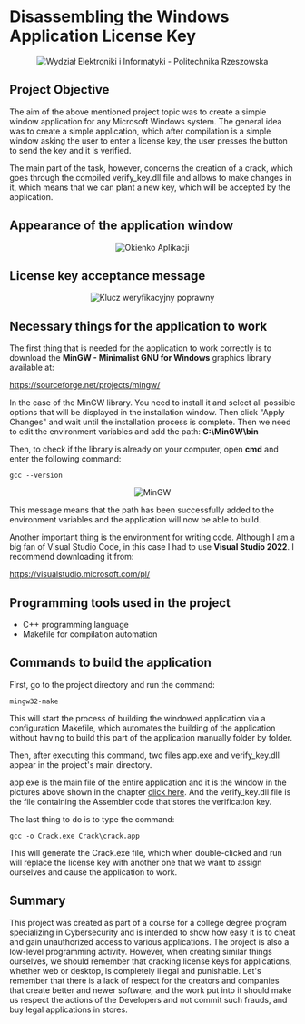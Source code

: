 # Disassembling the Windows Application License Key

<div style="text-align: center;">
    <img src="https://github.com/user-attachments/assets/db10c382-01a6-41bb-8a80-89dec288e2b0" alt="Wydział Elektroniki i Informatyki - Politechnika Rzeszowska">
</div>

## Project Objective

The aim of the above mentioned project topic was to create a simple window application for any Microsoft Windows system. The general idea was to create a simple application, which after compilation is a simple window asking the user to enter a license key, the user presses the button to send the key and it is verified.

The main part of the task, however, concerns the creation of a crack, which goes through the compiled verify_key.dll file and allows to make changes in it, which means that we can plant a new key, which will be accepted by the application.

## Appearance of the application window

<div style="text-align: center;">
    <img src="https://github.com/user-attachments/assets/cf02ad10-522c-48eb-a2ab-4ae6d686a4bd" alt="Okienko Aplikacji">
</div>

## License key acceptance message

<div style="text-align: center;">
    <img src="https://github.com/user-attachments/assets/37d2f04b-2f07-4613-9b25-0892914faa61" alt="Klucz weryfikacyjny poprawny">
</div>

## Necessary things for the application to work

The first thing that is needed for the application to work correctly is to download the **MinGW - Minimalist GNU for Windows** graphics library available at:

https://sourceforge.net/projects/mingw/

In the case of the MinGW library. You need to install it and select all possible options that will be displayed in the installation window. Then click "Apply Changes" and wait until the installation process is complete. Then we need to edit the environment variables and add the path: **C:\MinGW\bin**

Then, to check if the library is already on your computer, open **cmd** and enter the following command:

```gcc --version```

<div style="text-align: center;">
    <img src="https://github.com/user-attachments/assets/b5a2db0f-9a32-42d3-95d5-180a84ce2912" alt="MinGW">
</div>

This message means that the path has been successfully added to the environment variables and the application will now be able to build.

Another important thing is the environment for writing code. Although I am a big fan of Visual Studio Code, in this case I had to use **Visual Studio 2022**. I recommend downloading it from:

https://visualstudio.microsoft.com/pl/

## Programming tools used in the project

- C++ programming language
- Makefile for compilation automation

## Commands to build the application

First, go to the project directory and run the command:

```mingw32-make```

This will start the process of building the windowed application via a configuration Makefile, which automates the building of the application without having to build this part of the application manually folder by folder.

Then, after executing this command, two files app.exe and verify_key.dll appear in the project's main directory.

app.exe is the main file of the entire application and it is the window in the pictures above shown in the chapter [click here](#appearance-of-the-application-window). And the verify_key.dll file is the file containing the Assembler code that stores the verification key.

The last thing to do is to type the command:

```gcc -o Crack.exe Crack\crack.app```

This will generate the Crack.exe file, which when double-clicked and run will replace the license key with another one that we want to assign ourselves and cause the application to work.

## Summary

This project was created as part of a course for a college degree program specializing in Cybersecurity and is intended to show how easy it is to cheat and gain unauthorized access to various applications. The project is also a low-level programming activity. However, when creating similar things ourselves, we should remember that cracking license keys for applications, whether web or desktop, is completely illegal and punishable. Let's remember that there is a lack of respect for the creators and companies that create better and newer software, and the work put into it should make us respect the actions of the Developers and not commit such frauds, and buy legal applications in stores.
